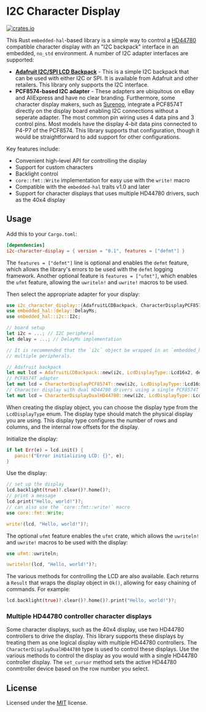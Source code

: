 # I2C Character Display
[![crates.io](https://img.shields.io/crates/v/i2c-character-display.svg)](https://crates.io/crates/i2c-character-display)
<!-- cargo-sync-readme start -->

This Rust `embedded-hal`-based library is a simple way to control a [HD44780](https://en.wikipedia.org/wiki/Hitachi_HD44780_LCD_controller)
compatible character display with an "I2C backpack" interface in an embedded, `no_std` environment. A number of I2C adapter interfaces
are supported:

- **[Adafruit I2C/SPI LCD Backpack](https://www.adafruit.com/product/292)** - This is a simple I2C backpack that can be used with either I2C
  or SPI. It is available from Adafruit and other retailers. This library only supports the I2C interface.
- **PCF8574-based I2C adapter** - These adapters are ubiquitous on eBay and AliExpress and have no clear branding. Furthermore, some character
  display makers, such as [Surenoo](https://www.surenoo.com), integrate a PCF8574T directly on the display board enabling I2C connections without a seperate adapter.
  The most common pin wiring uses 4 data pins and 3 control pins. Most models have the display 4-bit data pins connected to P4-P7 of the PCF8574.
  This library supports that configuration, though it would be straightforward to add support for other configurations.

Key features include:
- Convenient high-level API for controlling the display
- Support for custom characters
- Backlight control
- `core::fmt::Write` implementation for easy use with the `write!` macro
- Compatible with the `embedded-hal` traits v1.0 and later
- Support for character displays that uses multiple HD44780 drivers, such as the 40x4 display

## Usage
Add this to your `Cargo.toml`:
```toml
[dependencies]
i2c-character-display = { version = "0.1", features = ["defmt"] }
```
The `features = ["defmt"]` line is optional and enables the `defmt` feature, which allows the library's errors to be used with the `defmt` logging
framework. Another optional feature is `features = ["ufmt"]`, which enables the `ufmt` feature, allowing the `uwriteln!` and `uwrite!` macros to be used.

Then select the appropriate adapter for your display:
```rust
use i2c_character_display::{AdafruitLCDBackpack, CharacterDisplayPCF8574T, LcdDisplayType};
use embedded_hal::delay::DelayMs;
use embedded_hal::i2c::I2c;

// board setup
let i2c = ...; // I2C peripheral
let delay = ...; // DelayMs implementation

// It is recommended that the `i2c` object be wrapped in an `embedded_hal_bus::i2c::CriticalSectionDevice` so that it can be shared between
// multiple peripherals.

// Adafruit backpack
let mut lcd = AdafruitLCDBackpack::new(i2c, LcdDisplayType::Lcd16x2, delay);
// PCF8574T adapter
let mut lcd = CharacterDisplayPCF8574T::new(i2c, LcdDisplayType::Lcd16x2, delay);
// Character display with dual HD44780 drivers using a single PCF8574T I2C adapter
let mut lcd = CharacterDisplayDualHD44780::new(i2c, LcdDisplayType::Lcd40x4, delay);
```
When creating the display object, you can choose the display type from the `LcdDisplayType` enum. The display type should match the physical
display you are using. This display type configures the number of rows and columns, and the internal row offsets for the display.

Initialize the display:
```rust
if let Err(e) = lcd.init() {
   panic!("Error initializing LCD: {}", e);
}
```
Use the display:
```rust
// set up the display
lcd.backlight(true)?.clear()?.home()?;
// print a message
lcd.print("Hello, world!")?;
// can also use the `core::fmt::write!` macro
use core::fmt::Write;

write!(lcd, "Hello, world!")?;
```
The optional `ufmt` feature enables the `ufmt` crate, which allows the `uwriteln!` and `uwrite!` macros to be used with the display:
```rust
use ufmt::uwriteln;

uwriteln!(lcd, "Hello, world!")?;
```

The various methods for controlling the LCD are also available. Each returns a `Result` that wraps the display object in `Ok()`, allowing for easy chaining
of commands. For example:
```rust
lcd.backlight(true)?.clear()?.home()?.print("Hello, world!")?;
```
### Multiple HD44780 controller character displays
Some character displays, such as the 40x4 display, use two HD44780 controllers to drive the display. This library supports these displays by
treating them as one logical display with multiple HD44780 controllers. The `CharacterDisplayDualHD44780` type is used to control these displays.
Use the various methods to control the display as you would with a single HD44780 controller display. The `set_cursor` method sets the active HD44780
conmtroller device based on the row number you select.


<!-- cargo-sync-readme end -->

## License
Licensed under the [MIT](LICENSE) license.